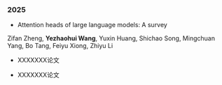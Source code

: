 ### **2025**  
- Attention heads of large language models: A survey

Zifan Zheng, **Yezhaohui Wang**, Yuxin Huang, Shichao Song, Mingchuan Yang, Bo Tang, Feiyu Xiong, Zhiyu Li

- XXXXXXX论文

- XXXXXXX论文

